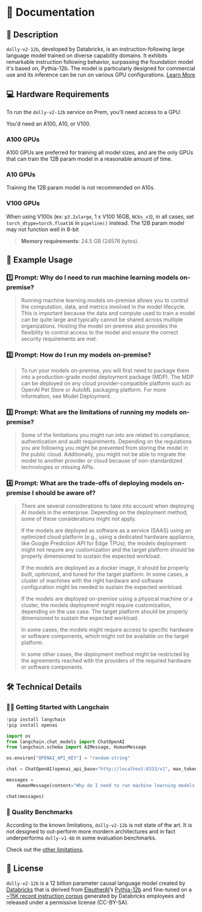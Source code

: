 # 📑 Documentation

## 📌 Description

`dolly-v2-12b`, developed by Databricks, is an instruction-following large language model trained on diverse capability domains. It exhibits remarkable instruction following behavior, surpassing the foundation model it's based on, Pythia-12b. The model is particularly designed for commercial use and its inference can be run on various GPU configurations. <a href='https://huggingface.co/databricks/dolly-v2-12b' target='_blank'>Learn More</a>

## 💻 Hardware Requirements
To run the `dolly-v2-12b` service on Prem, you'll need access to a GPU:

You'd need an A100, A10, or V100. 

### A100 GPUs
A100 GPUs are preferred for training all model sizes, and are the only GPUs that can train the 12B param model in a reasonable amount of time.

### A10 GPUs
Training the 12B param model is not recommended on A10s.

### V100 GPUs
When using V100s (ex: `p3.2xlarge`, 1 x V100 16GB, `NC6s_v3`), in all cases, set `torch_dtype=torch.float16` in `pipeline()` instead. The 12B param model may not function well in 8-bit

> **Memory requirements**: 24.5 GB (24576 bytes).


## 📒 Example Usage

### 1️⃣ Prompt: Why do I need to run machine learning models on-premise?

> Running machine learning models on-premise allows you to control the computation, data, and metrics involved in the model lifecycle. This is important because the data and compute used to train a model can be quite large and typically cannot be shared across multiple organizations. Hosting the model on-premise also provides the flexibility to control access to the model and ensure the correct security requirements are met.


### 2️⃣ Prompt: How do I run my models on-premise?

> To run your models on-premise, you will first need to package them into a production-grade model deployment package (MDP). The MDP can be deployed on any cloud provider-compatible platform such as OpenAI Pet Store or AutoML packaging platform. For more information, see Model Deployment.

### 3️⃣ Prompt: What are the limitations of running my models on-premise?

> Some of the limitations you might run into are related to compliance, authentication and audit requirements. Depending on the regulations you are following you might be prevented from storing the model in the public cloud. Additionally, you might not be able to migrate the model to another provider or cloud because of non-standardized technologies or missing APIs.


### 4️⃣ Prompt: What are the trade-offs of deploying models on-premise I should be aware of?

<blockquote>

There are several considerations to take into account when deploying AI models in the enterprise. Depending on the deployment method, some of these considerations might not apply.

If the models are deployed as software as a service (SAAS) using an optimized cloud platform (e.g., using a dedicated hardware appliance, like Google Prediction API for Edge TPUs), the models deployment might not require any customization and the target platform should be properly dimensioned to sustain the expected workload.

If the models are deployed as a docker image, it should be properly built, optimized, and tuned for the target platform. In some cases, a cluster of machines with the right hardware and software configuration might be needed to sustain the expected workload.

If the models are deployed on-premise using a physical machine or a cluster, the models deployment might require customization, depending on the use case. The target platform should be properly dimensioned to sustain the expected workload.

In some cases, the models might require access to specific hardware or software components, which might not be available on the target platform.

In some other cases, the deployment method might be restricted by the agreements reached with the providers of the required hardware or software components.

</blockquote>


## 🛠️ Technical Details

### 🦜🔗 Getting Started with Langchain


```python
!pip install langchain
!pip install openai

import os
from langchain.chat_models import ChatOpenAI
from langchain.schema import AIMessage, HumanMessage

os.environ["OPENAI_API_KEY"] = "random-string"

chat = ChatOpenAI(openai_api_base="http://localhost:8333/v1", max_tokens=128)

messages = 
    HumanMessage(content="Why do I need to run machine learning models on-premise?")

chat(messages)
```

### 🔎 Quality Benchmarks

According to the known limitations, `dolly-v2-12b` is not state of the art. It is not designed to out-perform more mordern architectures and in fact underperforms `dolly-v1-6b` in some evaluation benchmarks.

Check out the <a href='https://github.com/databrickslabs/dolly#known-limitations' target='_blank'>other limitations</a>.

## 📜 License

`dolly-v2-12b` is a 12 billion parameter causal language model created by <a href='https://databricks.com/' target='_blank'>Databricks</a> that is derived from <a href='https://www.eleuther.ai/' target='_blank'>EleutherAI</a>’s <a href='https://huggingface.co/EleutherAI/pythia-12b' target='_blank'>Pythia-12b</a> and fine-tuned on a <a href='https://github.com/databrickslabs/dolly/tree/master/data' target='_blank'>~15K record instruction corpus</a> generated by Databricks employees and released under a permissive license (CC-BY-SA).